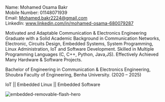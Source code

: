 
<!--
**MohamedOsamaa2025/MohamedOsamaa2025** is a ✨ _special_ ✨ repository because its `README.md` (this file) appears on your GitHub profile.

Here are some ideas to get you started:

- 🔭 I’m currently working on ...
- 🌱 I’m currently learning ...
- 👯 I’m looking to collaborate on ...
- 🤔 I’m looking for help with ...
- 💬 Ask me about ...
- 📫 How to reach me: ...
- 😄 Pronouns: ...
- ⚡ Fun fact: ...
-->


Name: Mohamed Osama Bakr     
Mobile Number: 01148071939      
Email: Mohamed.bakr2224@gmail.com       
LinkedIn: www.linkedin.com/in/mohamed-osama-680079287


Motivated and Adaptable Communication & Electronics Engineering Graduate with a Solid Academic Background in Communication Networks, Electronic, Circuits Design, Embedded Systems, System Programming, Linux Administration, IoT and Software Development.
Skilled in Multiple Programming Languages (C, C++, Python, Java,JS). Effectively Achieved Many Hardware & Software Projects.


Bachelor of Engineering in Communication & Electronics Engineering, Shoubra Faculty of Engineering, Benha University. (2020 – 2025)


IoT || Embedded Linux || Embedded Software

![embedded-removable-flash-hero](https://github.com/user-attachments/assets/df6f1e0d-7d99-4022-b7ac-782580f14903)

